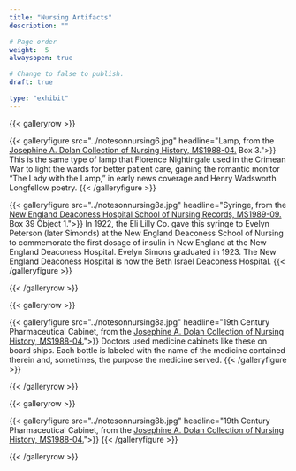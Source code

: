 ```yaml
---
title: "Nursing Artifacts"
description: ""

# Page order
weight:  5
alwaysopen: true

# Change to false to publish.
draft: true

type: "exhibit"
---
```


{{< galleryrow >}}

{{< galleryfigure src="../notesonnursing6.jpg"
           headline="Lamp, from the [Josephine A. Dolan Collection of Nursing History, MS1988-04.](https://bc-primo.hosted.exlibrisgroup.com/permalink/f/l6ucgu/ALMA-BC21352781560001021) Box 3.">}} This is the same type of lamp that Florence Nightingale used in the Crimean War to light the wards for better patient care, gaining the romantic monitor “The Lady with the Lamp,” in early news coverage and Henry Wadsworth Longfellow poetry.
{{< /galleryfigure >}}

{{< galleryfigure src="../notesonnursing8a.jpg"
           headline="Syringe, from the [New England Deaconess Hospital School of Nursing Records, MS1989-09.](https://bc-primo.hosted.exlibrisgroup.com/permalink/f/l6ucgu/ALMA-BC21352763480001021) Box 39 Object 1.">}} In 1922, the Eli Lilly Co. gave this syringe to Evelyn Peterson (later Simonds) at the New England Deaconess School of Nursing to commemorate the first dosage of insulin in New England at the New England Deaconess Hospital. Evelyn Simons graduated in 1923. The New England Deaconess Hospital is now the Beth Israel Deaconess Hospital.
{{< /galleryfigure >}}

{{< /galleryrow >}}

{{< galleryrow >}}

{{< galleryfigure src="../notesonnursing8a.jpg"
           headline="19th Century Pharmaceutical Cabinet, from the [Josephine A. Dolan Collection of Nursing History, MS1988-04.](https://bc-primo.hosted.exlibrisgroup.com/permalink/f/l6ucgu/ALMA-BC21352781560001021)">}} Doctors used medicine cabinets like these on board ships. Each bottle is labeled with the name of the medicine contained therein and, sometimes, the purpose the medicine served.
{{< /galleryfigure >}}

{{< /galleryrow >}}

{{< galleryrow >}}

{{< galleryfigure src="../notesonnursing8b.jpg"
           headline="19th Century Pharmaceutical Cabinet, from the [Josephine A. Dolan Collection of Nursing History, MS1988-04.](https://bc-primo.hosted.exlibrisgroup.com/permalink/f/l6ucgu/ALMA-BC21352781560001021)">}}
{{< /galleryfigure >}}

{{< /galleryrow >}}
